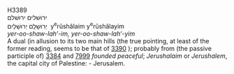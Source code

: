 <body>
  <p>H3389<br>  ירוּשׁלים    ירוּשׁלם  <br> יְרוּשָׁלִַם  יְרוּשָׁלַיִם  ‎  y<sup>e</sup>rûshâlaim  y<sup>e</sup>rûshâlayim  <br><i>yer-oo-shaw-lah‘-im,</i> <i>yer-oo-shaw-lah‘-yim </i><br>A dual (in allusion to its two main hills (the true pointing, at least of the former reading, seems to be that of <a href="h3390.htm">3390</a> ); probably from (the passive participle of) <a href="h3384.htm">3384</a> and <a href="h7999.htm">7999</a>  <i>founded</i> <i>peaceful</i>; <i>Jerushalaim</i> or <i>Jerushalem</i>, the capital city of Palestine: - Jerusalem.<br></p>
 </body>